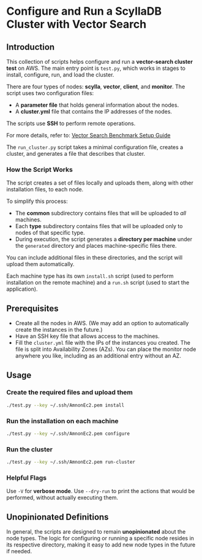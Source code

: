 # Configure and Run a ScyllaDB Cluster with Vector Search

## Introduction
This collection of scripts helps configure and run a **vector-search cluster test** on AWS.
The main entry point is `test.py`, which works in stages to install, configure, run, and load the cluster.

There are four types of nodes: **scylla**, **vector**, **client**, and **monitor**.
The script uses two configuration files:
- A **parameter file** that holds general information about the nodes.
- A **cluster.yml** file that contains the IP addresses of the nodes.

The scripts use **SSH** to perform remote operations.

For more details, refer to:
[Vector Search Benchmark Setup Guide](https://scylladb.atlassian.net/wiki/spaces/RND/pages/118358415/Vector+Search+Benchmark+Setup+Guide)

The `run_cluster.py` script takes a minimal configuration file, creates a cluster, and generates a file that describes that cluster.

### How the Script Works
The script creates a set of files locally and uploads them, along with other installation files, to each node.

To simplify this process:
- The **common** subdirectory contains files that will be uploaded to *all* machines.
- Each **type** subdirectory contains files that will be uploaded only to nodes of that specific type.
- During execution, the script generates a **directory per machine** under the `generated` directory and places machine-specific files there.

You can include additional files in these directories, and the script will upload them automatically.

Each machine type has its own `install.sh` script (used to perform installation on the remote machine) and a `run.sh` script (used to start the application).

## Prerequisites
- Create all the nodes in AWS. (We may add an option to automatically create the instances in the future.)
- Have an SSH key file that allows access to the machines.
- Fill the `cluster.yml` file with the IPs of the instances you created.
  The file is split into Availability Zones (AZs).
  You can place the monitor node anywhere you like, including as an additional entry without an AZ.

## Usage

### Create the required files and upload them
```bash
./test.py --key ~/.ssh/AmnonEc2.pem install
```

### Run the installation on each machine
```bash
./test.py --key ~/.ssh/AmnonEc2.pem configure
```

### Run the cluster
```bash
./test.py --key ~/.ssh/AmnonEc2.pem run-cluster
```

### Helpful Flags
Use `-V` for **verbose mode**.
Use `--dry-run` to print the actions that would be performed, without actually executing them.

## Unopinionated Definitions
In general, the scripts are designed to remain **unopinionated** about the node types.
The logic for configuring or running a specific node resides in its respective directory, making it easy to add new node types in the future if needed.
